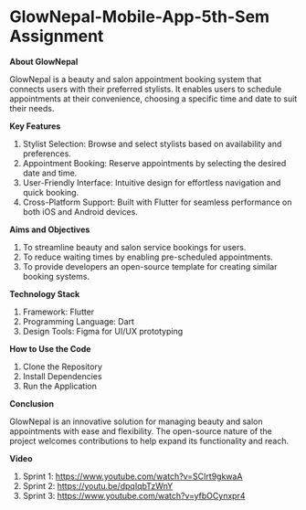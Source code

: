 # GlowNepal-Mobile-App-5th-Sem Assignment 

**About GlowNepal**

GlowNepal is a beauty and salon appointment booking system that connects users with their preferred stylists. It enables users to schedule appointments at their convenience, choosing a specific time and date to suit their needs.

**Key Features**
1. Stylist Selection: Browse and select stylists based on availability and preferences.
2. Appointment Booking: Reserve appointments by selecting the desired date and time.
3. User-Friendly Interface: Intuitive design for effortless navigation and quick booking.
4. Cross-Platform Support: Built with Flutter for seamless performance on both iOS and Android devices.

**Aims and Objectives**
1. To streamline beauty and salon service bookings for users.
2. To reduce waiting times by enabling pre-scheduled appointments.
3. To provide developers an open-source template for creating similar booking systems.

**Technology Stack**
1. Framework: Flutter
2. Programming Language: Dart
3. Design Tools: Figma for UI/UX prototyping

**How to Use the Code**
1. Clone the Repository
2. Install Dependencies
3. Run the Application

**Conclusion**

GlowNepal is an innovative solution for managing beauty and salon appointments with ease and flexibility. The open-source nature of the project welcomes contributions to help expand its functionality and reach.

**Video**
1. Sprint 1: https://www.youtube.com/watch?v=SCIrt9gkwaA
2. Sprint 2: https://youtu.be/dpqIqbTzWnY
3. Sprint 3: https://www.youtube.com/watch?v=yfbOCynxpr4
